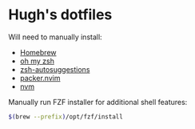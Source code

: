 # Hugh's dotfiles

Will need to manually install:

- [Homebrew](https://brew.sh/)
- [oh my zsh](https://ohmyz.sh/)
- [zsh-autosuggestions](https://github.com/zsh-users/zsh-autosuggestions)
- [packer.nvim](https://github.com/wbthomason/packer.nvim)
- [nvm](https://github.com/nvm-sh/nvm)

Manually run FZF installer for additional shell features:

```zsh
$(brew --prefix)/opt/fzf/install
```
